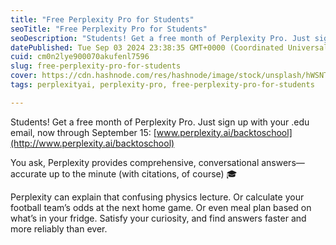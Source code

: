 ```yaml
---
title: "Free Perplexity Pro for Students"
seoTitle: "Free Perplexity Pro for Students"
seoDescription: "Students! Get a free month of Perplexity Pro. Just sign up with your .edu email, now through September 15: www.perplexity.ai/backtoschool"
datePublished: Tue Sep 03 2024 23:38:35 GMT+0000 (Coordinated Universal Time)
cuid: cm0n2lye900070akufenl7596
slug: free-perplexity-pro-for-students
cover: https://cdn.hashnode.com/res/hashnode/image/stock/unsplash/hWSNT_Pp4x4/upload/700da68b7351afb177a6014ce3cdd50d.jpeg
tags: perplexityai, perplexity-pro, free-perplexity-pro-for-students

---
```


Students! Get a free month of Perplexity Pro. Just sign up with your .edu email, now through September 15: [www.perplexity.ai/backtoschool](http://www.perplexity.ai/backtoschool)

You ask, Perplexity provides comprehensive, conversational answers—accurate up to the minute (with citations, of course) 🎓

Perplexity can explain that confusing physics lecture. Or calculate your football team’s odds at the next home game. Or even meal plan based on what’s in your fridge. Satisfy your curiosity, and find answers faster and more reliably than ever.